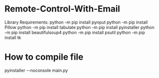 # Remote-Control-With-Email
Library Requirements:
python -m pip install pynput
python -m pip install Pillow
python -m pip install tabulate
python -m pip install pyinstaller
python -m pip install beautifulsoup4
python -m pip install psutil
python -m pip install tk
# How to compile file
pyinstaller --noconsole main.py